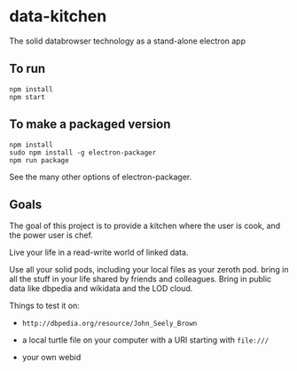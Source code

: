 # data-kitchen
The solid databrowser technology as a stand-alone electron app

## To run

```
npm install
npm start
```

## To make a packaged version

```
npm install
sudo npm install -g electron-packager
npm run package

```
See the many other options of electron-packager.

## Goals
The goal of this project is to provide a kitchen where the user is cook, and
the power user is chef.

Live your life in a read-write world of linked data.

Use all your solid pods, including your local files as your zeroth pod.
bring in all the stuff in your life shared by friends and colleagues.
Bring in public data like dbpedia and wikidata and the LOD cloud.

Things to test it on:

 - `http://dbpedia.org/resource/John_Seely_Brown`

 - a local turtle file on your computer with a URI starting with `file:///`

 - your own webid
